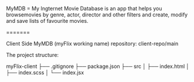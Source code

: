  
MyMDB = My Ingternet Movie Database is an app that helps you browsemovies by genre, actor, director and other filters and create, modify and save lists of favourite movies.

=======

Client Side MyMDB (myFlix working name) repository:
client-repo/main

The project structure:

myFlix-client
├── .gitignore
├── package.json
├── src
│ ├── index.html
│ ├── index.scss
│ └── index.jsx
 